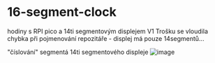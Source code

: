 # 16-segment-clock
hodiny s RPI pico a 14ti segmentovým displejem V1
Trošku se vloudila chybka při pojmenování repozitáře - displej má pouze 14segmentů...

"číslování" segmentá 14ti segmentového displeje
![image](https://github.com/user-attachments/assets/2dee552c-5b6c-4356-abe1-93f7066b1437)

